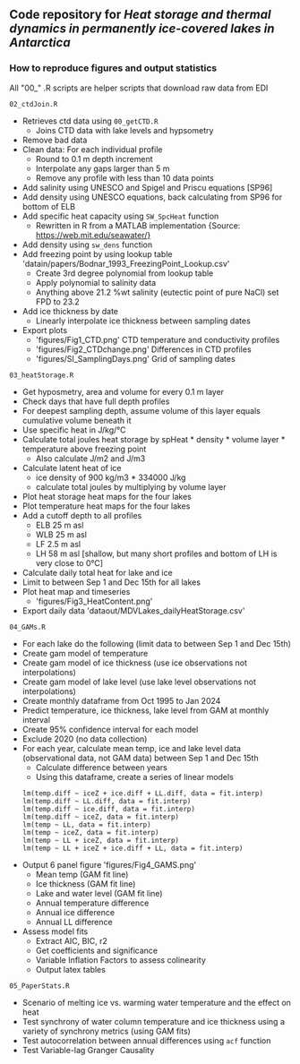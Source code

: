 ## Code repository for *Heat storage and thermal dynamics in permanently ice-covered lakes in Antarctica*

### How to reproduce figures and output statistics

All "00\_" .R scripts are helper scripts that download raw data from EDI

`02_ctdJoin.R`

-   Retrieves ctd data using `00_getCTD.R`
    -   Joins CTD data with lake levels and hypsometry
-   Remove bad data
-   Clean data: For each individual profile
    -   Round to 0.1 m depth increment
    -   Interpolate any gaps larger than 5 m
    -   Remove any profile with less than 10 data points
-   Add salinity using UNESCO and Spigel and Priscu equations [SP96]
-   Add density using UNESCO equations, back calculating from SP96 for bottom of ELB
-   Add specific heat capacity using `SW_SpcHeat` function
    -  Rewritten in R from a MATLAB implementation {Source: https://web.mit.edu/seawater/}
-   Add density using `sw_dens` function
-   Add freezing point by using lookup table 'datain/papers/Bodnar_1993_FreezingPoint_Lookup.csv'
    -   Create 3rd degree polynomial from lookup table
    -   Apply polynomial to salinity data
    -   Anything above 21.2 %wt salinity (eutectic point of pure NaCl) set FPD to 23.2
-   Add ice thickness by date
    -   Linearly interpolate ice thickness between sampling dates
-   Export plots
    -   'figures/Fig1_CTD.png' CTD temperature and conductivity profiles
    -   'figures/Fig2_CTDchange.png' Differences in CTD profiles
    -   'figures/SI_SamplingDays.png' Grid of sampling dates

`03_heatStorage.R`

-   Get hyposmetry, area and volume for every 0.1 m layer
-   Check days that have full depth profiles
-   For deepest sampling depth, assume volume of this layer equals cumulative volume beneath it
-   Use specific heat in J/kg/°C 
-   Calculate total joules heat storage by spHeat \* density \* volume layer \* temperature above freezing point
    -   Also calculate J/m2 and J/m3
-   Calculate latent heat of ice
    -   ice density of 900 kg/m3 \* 334000 J/kg
    -   calculate total joules by multiplying by volume layer
-   Plot heat storage heat maps for the four lakes
-   Plot temperature heat maps for the four lakes
-   Add a cutoff depth to all profiles
    -   ELB 25 m asl
    -   WLB 25 m asl
    -   LF 2.5 m asl
    -   LH 58 m asl [shallow, but many short profiles and bottom of LH is very close to 0°C]
-   Calculate daily total heat for lake and ice
-   Limit to between Sep 1 and Dec 15th for all lakes
-   Plot heat map and timeseries
    -   'figures/Fig3_HeatContent.png'
-   Export daily data 'dataout/MDVLakes_dailyHeatStorage.csv'

`04_GAMs.R`

-   For each lake do the following (limit data to between Sep 1 and Dec 15th)
-   Create gam model of temperature
-   Create gam model of ice thickness (use ice observations not interpolations)
-   Create gam model of lake level (use lake level observations not interpolations)
-   Create monthly dataframe from Oct 1995 to Jan 2024
-   Predict temperature, ice thickness, lake level from GAM at monthly interval
-   Create 95% confidence interval for each model
-   Exclude 2020 (no data collection)
-   For each year, calculate mean temp, ice and lake level data (observational data, not GAM data) between Sep 1 and Dec 15th
    -   Calculate difference between years
    -   Using this dataframe, create a series of linear models
    ```         
    lm(temp.diff ~ iceZ + ice.diff + LL.diff, data = fit.interp)
    lm(temp.diff ~ LL.diff, data = fit.interp)
    lm(temp.diff ~ ice.diff, data = fit.interp)
    lm(temp.diff ~ iceZ, data = fit.interp)
    lm(temp ~ LL, data = fit.interp)
    lm(temp ~ iceZ, data = fit.interp)
    lm(temp ~ LL + iceZ, data = fit.interp)
    lm(temp ~ LL + iceZ + ice.diff + LL, data = fit.interp)
    ```
-   Output 6 panel figure 'figures/Fig4_GAMS.png'
    -   Mean temp (GAM fit line)
    -   Ice thickness (GAM fit line)
    -   Lake and water level (GAM fit line)
    -   Annual temperature difference
    -   Annual ice difference
    -   Annual LL difference
-   Assess model fits
    -   Extract AIC, BIC, r2
    -   Get coefficients and significance
    -   Variable Inflation Factors to assess colinearity
    -   Output latex tables

`05_PaperStats.R`

-   Scenario of melting ice vs. warming water temperature and the effect on heat
-   Test synchrony of water column temperature and ice thickness using a variety of synchrony metrics (using GAM fits)
-   Test autocorrelation between annual differences using `acf` function
-   Test Variable-lag Granger Causality
